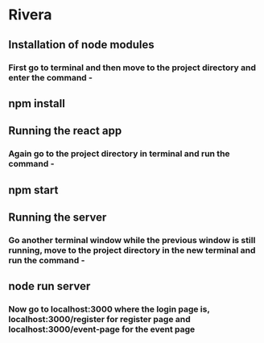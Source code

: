 # Rivera

## Installation of node modules
### First go to terminal and then move to the project directory and enter the command -
## npm install

## Running the react app
### Again go to the project directory in terminal and run the command -
## npm start

## Running the server
### Go another terminal window while the previous window is still running, move to the project directory in the new terminal and run the command -
## node run server

### Now go to localhost:3000 where the login page is, localhost:3000/register for register page and localhost:3000/event-page for the event page
